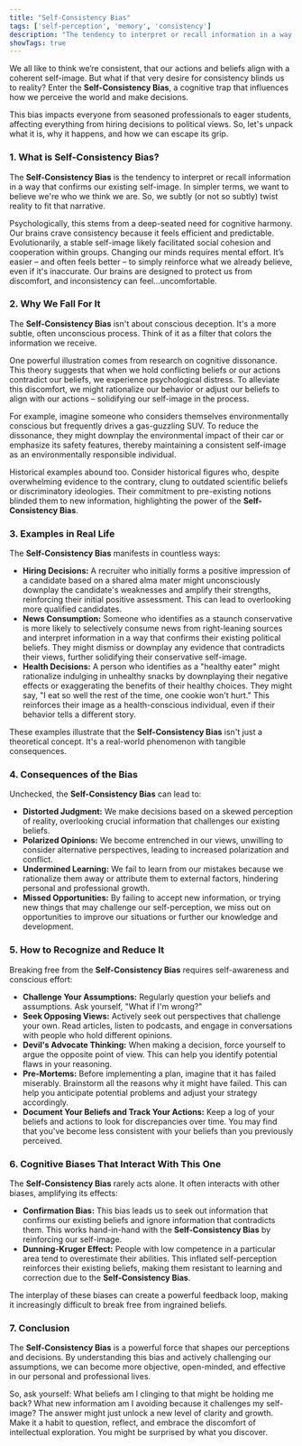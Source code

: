 ```yaml
---
title: "Self-Consistency Bias"
tags: ['self-perception', 'memory', 'consistency']
description: "The tendency to interpret or recall information in a way that confirms one's self-image."
showTags: true
---
```



We all like to think we’re consistent, that our actions and beliefs align with a coherent self-image. But what if that very desire for consistency blinds us to reality? Enter the **Self-Consistency Bias**, a cognitive trap that influences how we perceive the world and make decisions.

This bias impacts everyone from seasoned professionals to eager students, affecting everything from hiring decisions to political views. So, let's unpack what it is, why it happens, and how we can escape its grip.

### 1. What is Self-Consistency Bias?

The **Self-Consistency Bias** is the tendency to interpret or recall information in a way that confirms our existing self-image. In simpler terms, we want to believe we're who we think we are. So, we subtly (or not so subtly) twist reality to fit that narrative.

Psychologically, this stems from a deep-seated need for cognitive harmony. Our brains crave consistency because it feels efficient and predictable. Evolutionarily, a stable self-image likely facilitated social cohesion and cooperation within groups. Changing our minds requires mental effort. It’s easier – and often feels better – to simply reinforce what we already believe, even if it's inaccurate. Our brains are designed to protect us from discomfort, and inconsistency can feel…uncomfortable.

### 2. Why We Fall For It

The **Self-Consistency Bias** isn't about conscious deception. It's a more subtle, often unconscious process. Think of it as a filter that colors the information we receive.

One powerful illustration comes from research on cognitive dissonance. This theory suggests that when we hold conflicting beliefs or our actions contradict our beliefs, we experience psychological distress. To alleviate this discomfort, we might rationalize our behavior or adjust our beliefs to align with our actions – solidifying our self-image in the process.

For example, imagine someone who considers themselves environmentally conscious but frequently drives a gas-guzzling SUV. To reduce the dissonance, they might downplay the environmental impact of their car or emphasize its safety features, thereby maintaining a consistent self-image as an environmentally responsible individual.

Historical examples abound too. Consider historical figures who, despite overwhelming evidence to the contrary, clung to outdated scientific beliefs or discriminatory ideologies. Their commitment to pre-existing notions blinded them to new information, highlighting the power of the **Self-Consistency Bias**.

### 3. Examples in Real Life

The **Self-Consistency Bias** manifests in countless ways:

*   **Hiring Decisions:** A recruiter who initially forms a positive impression of a candidate based on a shared alma mater might unconsciously downplay the candidate's weaknesses and amplify their strengths, reinforcing their initial positive assessment. This can lead to overlooking more qualified candidates.
*   **News Consumption:** Someone who identifies as a staunch conservative is more likely to selectively consume news from right-leaning sources and interpret information in a way that confirms their existing political beliefs. They might dismiss or downplay any evidence that contradicts their views, further solidifying their conservative self-image.
*   **Health Decisions:** A person who identifies as a "healthy eater" might rationalize indulging in unhealthy snacks by downplaying their negative effects or exaggerating the benefits of their healthy choices. They might say, "I eat so well the rest of the time, one cookie won't hurt." This reinforces their image as a health-conscious individual, even if their behavior tells a different story.

These examples illustrate that the **Self-Consistency Bias** isn't just a theoretical concept. It's a real-world phenomenon with tangible consequences.

### 4. Consequences of the Bias

Unchecked, the **Self-Consistency Bias** can lead to:

*   **Distorted Judgment:** We make decisions based on a skewed perception of reality, overlooking crucial information that challenges our existing beliefs.
*   **Polarized Opinions:** We become entrenched in our views, unwilling to consider alternative perspectives, leading to increased polarization and conflict.
*   **Undermined Learning:** We fail to learn from our mistakes because we rationalize them away or attribute them to external factors, hindering personal and professional growth.
*   **Missed Opportunities:** By failing to accept new information, or trying new things that may challenge our self-perception, we miss out on opportunities to improve our situations or further our knowledge and development.

### 5. How to Recognize and Reduce It

Breaking free from the **Self-Consistency Bias** requires self-awareness and conscious effort:

*   **Challenge Your Assumptions:** Regularly question your beliefs and assumptions. Ask yourself, "What if I'm wrong?"
*   **Seek Opposing Views:** Actively seek out perspectives that challenge your own. Read articles, listen to podcasts, and engage in conversations with people who hold different opinions.
*   **Devil's Advocate Thinking:** When making a decision, force yourself to argue the opposite point of view. This can help you identify potential flaws in your reasoning.
*   **Pre-Mortems:** Before implementing a plan, imagine that it has failed miserably. Brainstorm all the reasons why it might have failed. This can help you anticipate potential problems and adjust your strategy accordingly.
*   **Document Your Beliefs and Track Your Actions:** Keep a log of your beliefs and actions to look for discrepancies over time. You may find that you've become less consistent with your beliefs than you previously perceived.

### 6. Cognitive Biases That Interact With This One

The **Self-Consistency Bias** rarely acts alone. It often interacts with other biases, amplifying its effects:

*   **Confirmation Bias:** This bias leads us to seek out information that confirms our existing beliefs and ignore information that contradicts them. This works hand-in-hand with the **Self-Consistency Bias** by reinforcing our self-image.
*   **Dunning-Kruger Effect:** People with low competence in a particular area tend to overestimate their abilities. This inflated self-perception reinforces their existing beliefs, making them resistant to learning and correction due to the **Self-Consistency Bias**.

The interplay of these biases can create a powerful feedback loop, making it increasingly difficult to break free from ingrained beliefs.

### 7. Conclusion

The **Self-Consistency Bias** is a powerful force that shapes our perceptions and decisions. By understanding this bias and actively challenging our assumptions, we can become more objective, open-minded, and effective in our personal and professional lives.

So, ask yourself: What beliefs am I clinging to that might be holding me back? What new information am I avoiding because it challenges my self-image? The answer might just unlock a new level of clarity and growth. Make it a habit to question, reflect, and embrace the discomfort of intellectual exploration. You might be surprised by what you discover.

